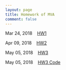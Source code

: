 ```yaml
---
layout: page
title: Homework of MVA
comment: false
---
```



Mar 24, 2018 &nbsp;&nbsp; [HW1](HW1.html)

Apr 09, 2018 &nbsp;&nbsp; [HW2](HW2.html)

May 05, 2018 &nbsp;&nbsp; [HW3](HW3.html)

May 05, 2018 &nbsp;&nbsp; [HW3 Code](HW3_code.html)

